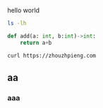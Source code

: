 hello world

```bash
ls -lh
```
```python
def add(a: int, b:int)->int:
    return a+b
```
```bash
curl https://zhouzhpieng.com
```

## aa
### aaa

